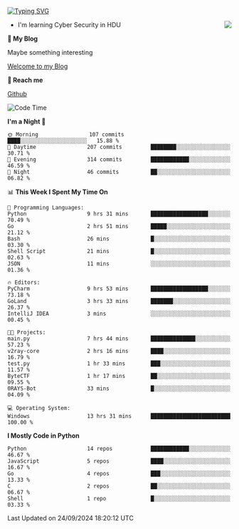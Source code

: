 [![Typing SVG](https://readme-typing-svg.herokuapp.com?font=Fira+Code&pause=1000&random=false&width=450&height=60&lines=Hello+%F0%9F%91%8B%F0%9F%8F%BB;I'm+JBNRZ)](https://git.io/typing-svg)

<a href="#">
  <img align="right" src="https://github-readme-stats.vercel.app/api?username=JBNRZ&show_icons=true&bg_color=15,f2f7fd,E0EAFC" />
</a>

- I'm learning Cyber Security in HDU

 **🌱 My Blog**

Maybe something interesting

[Welcome to my Blog](https://jbnrz.com.cn/)

 **💬 Reach me** 

[Github](https://github.com/JBNRZ)


<!--START_SECTION:waka-->
![Code Time](http://img.shields.io/badge/Code%20Time-675%20hrs%2012%20mins-blue)

**I'm a Night 🦉** 

```text
🌞 Morning                107 commits         ████░░░░░░░░░░░░░░░░░░░░░   15.88 % 
🌆 Daytime                207 commits         ████████░░░░░░░░░░░░░░░░░   30.71 % 
🌃 Evening                314 commits         ████████████░░░░░░░░░░░░░   46.59 % 
🌙 Night                  46 commits          ██░░░░░░░░░░░░░░░░░░░░░░░   06.82 % 
```


📊 **This Week I Spent My Time On** 

```text
💬 Programming Languages: 
Python                   9 hrs 31 mins       ██████████████████░░░░░░░   70.49 % 
Go                       2 hrs 51 mins       █████░░░░░░░░░░░░░░░░░░░░   21.12 % 
Bash                     26 mins             █░░░░░░░░░░░░░░░░░░░░░░░░   03.30 % 
Shell Script             21 mins             █░░░░░░░░░░░░░░░░░░░░░░░░   02.63 % 
JSON                     11 mins             ░░░░░░░░░░░░░░░░░░░░░░░░░   01.36 % 

🔥 Editors: 
PyCharm                  9 hrs 53 mins       ██████████████████░░░░░░░   73.18 % 
GoLand                   3 hrs 33 mins       ███████░░░░░░░░░░░░░░░░░░   26.37 % 
IntelliJ IDEA            3 mins              ░░░░░░░░░░░░░░░░░░░░░░░░░   00.45 % 

🐱‍💻 Projects: 
main.py                  7 hrs 44 mins       ██████████████░░░░░░░░░░░   57.23 % 
v2ray-core               2 hrs 16 mins       ████░░░░░░░░░░░░░░░░░░░░░   16.79 % 
test.py                  1 hr 33 mins        ███░░░░░░░░░░░░░░░░░░░░░░   11.57 % 
ByteCTF                  1 hr 17 mins        ██░░░░░░░░░░░░░░░░░░░░░░░   09.55 % 
0RAYS-Bot                33 mins             █░░░░░░░░░░░░░░░░░░░░░░░░   04.09 % 

💻 Operating System: 
Windows                  13 hrs 31 mins      █████████████████████████   100.00 % 
```

**I Mostly Code in Python** 

```text
Python                   14 repos            ████████████░░░░░░░░░░░░░   46.67 % 
JavaScript               5 repos             ████░░░░░░░░░░░░░░░░░░░░░   16.67 % 
Go                       4 repos             ███░░░░░░░░░░░░░░░░░░░░░░   13.33 % 
C                        2 repos             ██░░░░░░░░░░░░░░░░░░░░░░░   06.67 % 
Shell                    1 repo              █░░░░░░░░░░░░░░░░░░░░░░░░   03.33 % 
```




 Last Updated on 24/09/2024 18:20:12 UTC
<!--END_SECTION:waka-->
